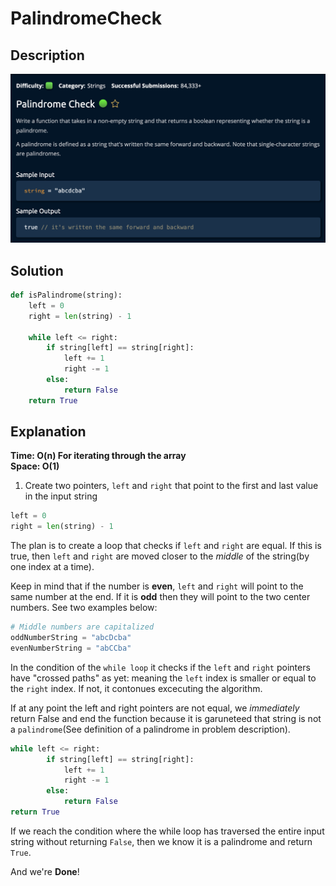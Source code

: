 # PalindromeCheck

## Description

![description](./desc.png)

## Solution

```py
def isPalindrome(string):
    left = 0
    right = len(string) - 1

    while left <= right:
        if string[left] == string[right]:
            left += 1
            right -= 1
        else:
            return False
    return True
```

## Explanation

**Time: O(n) For iterating through the array** <br/>
**Space: O(1)** <br/>

1. Create two pointers, `left` and `right` that point to the first and last value in the input string

```py
left = 0
right = len(string) - 1
```

The plan is to create a loop that checks if `left` and `right` are equal. If this is true, then `left` and `right` are moved closer to the _middle_ of the string(by one index at a time).<br>

Keep in mind that if the number is **even**, `left` and `right` will point to the same number at the end. If it is **odd** then they will point to the two center numbers. See two examples below:

```py
# Middle numbers are capitalized
oddNumberString = "abcDcba"
evenNumberString = "abCCba"
```

In the condition of the `while loop` it checks if the `left` and `right` pointers have "crossed paths" as yet: meaning the `left` index is smaller or equal to the `right` index. If not, it contonues excecuting the algorithm. <br>

If at any point the left and right pointers are not equal, we _immediately_ return False and end the function because it is garuneteed that string is not a `palindrome`(See definition of a palindrome in problem description). <br>

```py
while left <= right:
        if string[left] == string[right]:
            left += 1
            right -= 1
        else:
            return False
return True
```

If we reach the condition where the while loop has traversed the entire input string without returning `False`, then we know it is a palindrome and return `True`. <br>

And we're **Done**!
